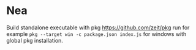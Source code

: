 # Nea

Build standalone executable with pkg https://github.com/zeit/pkg run for example `pkg --target win -c package.json index.js` for windows with global pkg installation.